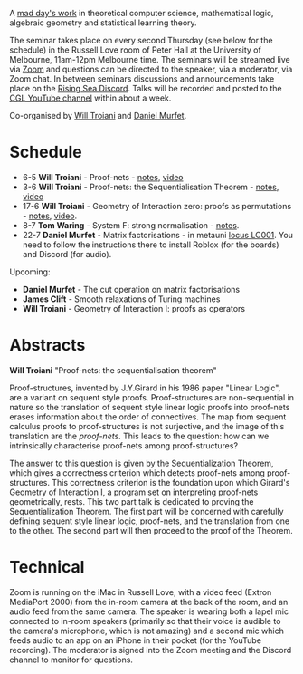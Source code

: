 A [mad day's work](https://www.ams.org/journals/bull/2001-38-04/S0273-0979-01-00913-2/S0273-0979-01-00913-2.pdf) in theoretical computer science, mathematical logic, algebraic geometry and statistical learning theory.

The seminar takes place on every second Thursday (see below for the schedule) in the Russell Love room of Peter Hall at the University of Melbourne, 11am-12pm Melbourne time. The seminars will be streamed live via [Zoom](https://unimelb.zoom.us/j/83059420071?pwd=VitKZjhvdkxmKzR6dmduLzhXYUI1UT09) and questions can be directed to the speaker, via a moderator, via Zoom chat. In between seminars discussions and announcements take place on the [Rising Sea Discord](https://discord.gg/9yBaAxPSK8). Talks will be recorded and posted to the [CGL YouTube channel](https://youtube.com/playlist?list=PLKnx70LRf21dknsbvkSM1dx-m0DoyUukQ) within about a week.

Co-organised by [Will Troiani](https://williamtroiani.github.io) and [Daniel Murfet](http://www.therisingsea.org).

# Schedule

* 6-5 **Will Troiani** - Proof-nets - [notes](https://williamtroiani.github.io/pdfs/Proof-nets.pdf), [video](https://youtu.be/OscoUN_kWUE)
* 3-6 **Will Troiani** - Proof-nets: the Sequentialisation Theorem - [notes](https://williamtroiani.github.io/pdfs/Proof-nets.pdf), [video](https://youtu.be/TUaqBmV75vg)
* 17-6 **Will Troiani** - Geometry of Interaction zero: proofs as permutations - [notes](https://williamtroiani.github.io/pdfs/Proof-nets.pdf), [video](https://youtu.be/jcqTq4a1kjY).
* 8-7 **Tom Waring** - System F: strong normalisation - [notes](./sem.pdf).
* 22-7 **Daniel Murfet** - Matrix factorisations - in metauni [locus LC001](http://metauni.org/posts/loci/loci). You need to follow the instructions there to install Roblox (for the boards) and Discord (for audio).

Upcoming:

* **Daniel Murfet** - The cut operation on matrix factorisations
* **James Clift** - Smooth relaxations of Turing machines
* **Will Troiani** - Geometry of Interaction I: proofs as operators

# Abstracts

**Will Troiani** "Proof-nets: the sequentialisation theorem"

Proof-structures, invented by J.Y.Girard in his 1986 paper "Linear Logic", are a variant on sequent style proofs. Proof-structures are non-sequential in nature so the translation of sequent style linear logic proofs into proof-nets erases information about the order of connectives. The map from sequent calculus proofs to proof-structures is not surjective, and the image of this translation are the *proof-nets*. This leads to the question: how can we intrinsically characterise proof-nets among proof-structures?

The answer to this question is given by the Sequentialization Theorem, which gives a correctness criterion which detects proof-nets among proof-structures. This correctness criterion is the foundation upon which Girard's Geometry of Interaction I, a program set on interpreting proof-nets geometrically, rests. This two part talk is dedicated to proving the Sequentialization Theorem. The first part will be concerned with carefully defining sequent style linear logic, proof-nets, and the translation from one to the other. The second part will then proceed to the proof of the Theorem.

# Technical

Zoom is running on the iMac in Russell Love, with a video feed (Extron MediaPort 2000) from the in-room camera at the back of the room, and an audio feed from the same camera. The speaker is wearing both a lapel mic connected to in-room speakers (primarily so that their voice is audible to the camera's microphone, which is not amazing) and a second mic which feeds audio to an app on an iPhone in their pocket (for the YouTube recording). The moderator is signed into the Zoom meeting and the Discord channel to monitor for questions.
